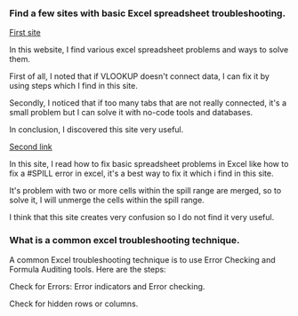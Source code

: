 ### Find a  few sites with basic Excel spreadsheet troubleshooting.

[First site](https://www1.jestor.com/blog/jestor-process/14-excel-spreadsheet-problems-for-business-and-how-to-solve-them/)

In this website, I find various excel spreadsheet problems and ways to solve them.

First of all, I noted that if VLOOKUP doesn't connect data, I can fix it by using steps which I find in this site.

Secondly, I noticed that if too many tabs that are not really connected, it's a small problem but I can solve it with no-code tools and databases.

In conclusion, I discovered this site very useful.

[Second link](https://zapier.com/blog/excel-errors/)

In this site, I read how to fix basic spreadsheet problems in Excel like how to fix a #SPILL error in excel, it's a best way to fix it which i find in this site.

It's problem with two or more cells within the spill range are merged, so to solve it, I will unmerge the cells within the spill range.

I think that this site creates very confusion so I do not find it very useful.

### What is a common excel troubleshooting technique.

A common Excel troubleshooting technique is to use Error Checking and Formula Auditing tools. Here are the steps:

Check for Errors: Error indicators and Error checking.

Check for hidden rows or columns.
